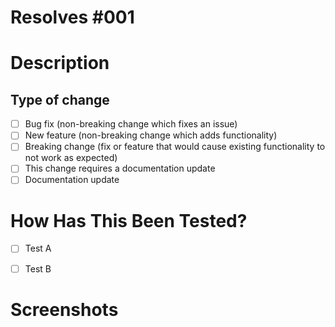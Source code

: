 <!--Read comments, before commiting pull request read checklist again

# Checklist:

- I have performed a self-review of my own code
- I have commented my code, particularly in hard-to-understand areas
- I have made corresponding changes to the documentation
- I have added tests that prove my fix is effective or that my feature works
- New and existing unit tests pass locally with my changes
-->

# Resolves #001 <!--fill issue number-->

# Description
<!-- Please include a summary of the change and which issue is fixed. Please also include relevant motivation and context. 
List any dependencies that are required for this change. Put "WIP" in the title if work is in progress. Did you add any dependencies?
Include anything else we should know about. -->

## Type of change

<!-- Please delete options that are not relevant. -->

- [ ] Bug fix (non-breaking change which fixes an issue)
- [ ] New feature (non-breaking change which adds functionality)
- [ ] Breaking change (fix or feature that would cause existing functionality to not work as expected)
- [ ] This change requires a documentation update
- [ ] Documentation update

# How Has This Been Tested?
<!--Optional. Delete if not relevant-->

<!-- Please describe the tests that you ran to verify your changes. 
Provide instructions so we can reproduce. 
Please also list any relevant details for your test configuration -->

- [ ] Test A
- [ ] Test B


# Screenshots
<!--Optional. Delete if not relevant. 
Include screenshots (before / after) for style changes, highlight edited element.-->
